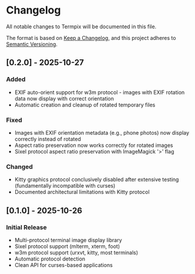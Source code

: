 # Changelog

All notable changes to Termpix will be documented in this file.

The format is based on [Keep a Changelog](https://keepachangelog.com/en/1.0.0/),
and this project adheres to [Semantic Versioning](https://semver.org/spec/v2.0.0.html).

## [0.2.0] - 2025-10-27

### Added
- EXIF auto-orient support for w3m protocol - images with EXIF rotation data now display with correct orientation
- Automatic creation and cleanup of rotated temporary files

### Fixed
- Images with EXIF orientation metadata (e.g., phone photos) now display correctly instead of rotated
- Aspect ratio preservation now works correctly for rotated images
- Sixel protocol aspect ratio preservation with ImageMagick '>' flag

### Changed
- Kitty graphics protocol conclusively disabled after extensive testing (fundamentally incompatible with curses)
- Documented architectural limitations with Kitty protocol

## [0.1.0] - 2025-10-26

### Initial Release
- Multi-protocol terminal image display library
- Sixel protocol support (mlterm, xterm, foot)
- w3m protocol support (urxvt, kitty, most terminals)
- Automatic protocol detection
- Clean API for curses-based applications
